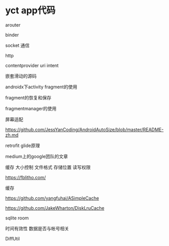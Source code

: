 # yct app代码

arouter

binder 

socket 通信

http

contentprovider uri intent


嵌套滑动的源码

androidx下activity fragment的使用

fragment的恢复和保存

fragmentmanager的使用

屏幕适配

https://github.com/JessYanCoding/AndroidAutoSize/blob/master/README-zh.md

retrofit glide原理

medium上的google团队的文章

缓存 大小控制  文件格式 存储位置 读写权限 

https://fblitho.com/

缓存

https://github.com/yangfuhai/ASimpleCache

https://github.com/JakeWharton/DiskLruCache

sqlite room



时间有效性 数据是否与帐号相关

DiffUtil